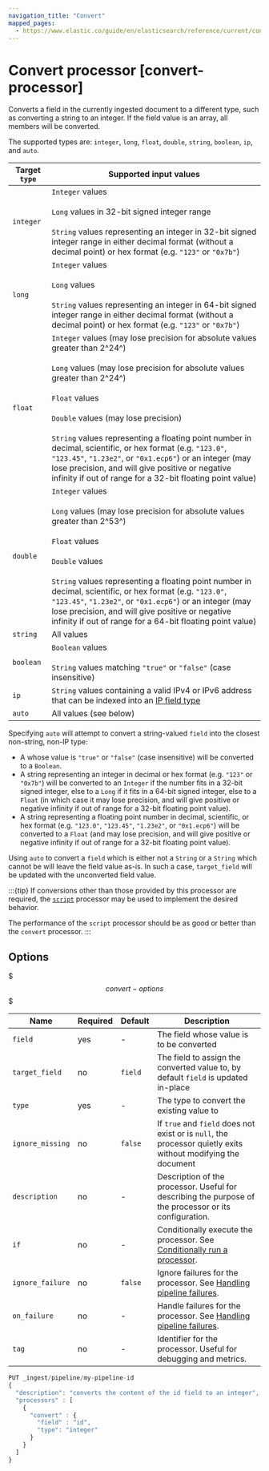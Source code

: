 ```yaml
---
navigation_title: "Convert"
mapped_pages:
  - https://www.elastic.co/guide/en/elasticsearch/reference/current/convert-processor.html
---
```


# Convert processor [convert-processor]

Converts a field in the currently ingested document to a different type, such as converting a string to an integer. If the field value is an array, all members will be converted.

The supported types are: `integer`, `long`, `float`, `double`, `string`, `boolean`, `ip`, and `auto`.

| Target `type` | Supported input values                                                                                                                                                                                                                                                                                                                                                                                                                                                                                                        |
|---------------|-------------------------------------------------------------------------------------------------------------------------------------------------------------------------------------------------------------------------------------------------------------------------------------------------------------------------------------------------------------------------------------------------------------------------------------------------------------------------------------------------------------------------------|
| `integer`     | `Integer` values<br><br>`Long` values in 32-bit signed integer range<br><br>`String` values representing an integer in 32-bit signed integer range in either decimal format (without a decimal point) or hex format (e.g. `"123"` or `"0x7b"`)                                                                                                                                                                                                                                                                                |
| `long`        | `Integer` values<br><br>`Long` values<br><br>`String` values representing an integer in 64-bit signed integer range in either decimal format (without a decimal point) or hex format (e.g. `"123"` or `"0x7b"`)                                                                                                                                                                                                                                                                                                               |
| `float`       | `Integer` values (may lose precision for absolute values greater than 2^24^)<br><br>`Long` values (may lose precision for absolute values greater than 2^24^)<br><br>`Float` values<br><br>`Double` values (may lose precision)<br><br>`String` values representing a floating point number in decimal, scientific, or hex format (e.g. `"123.0"`, `"123.45"`, `"1.23e2"`, or `"0x1.ecp6"`) or an integer (may lose precision, and will give positive or negative infinity if out of range for a 32-bit floating point value) |
| `double`      | `Integer` values<br><br>`Long` values (may lose precision for absolute values greater than 2^53^)<br><br>`Float` values<br><br>`Double` values<br><br>`String` values representing a floating point number in decimal, scientific, or hex format (e.g. `"123.0"`, `"123.45"`, `"1.23e2"`, or `"0x1.ecp6"`) or an integer (may lose precision, and will give positive or negative infinity if out of range for a 64-bit floating point value)                                                                                  |
| `string`      | All values                                                                                                                                                                                                                                                                                                                                                                                                                                                                                                                    |
| `boolean`     | `Boolean` values<br><br>`String` values matching `"true"` or `"false"` (case insensitive)                                                                                                                                                                                                                                                                                                                                                                                                                                     |
| `ip`          | `String` values containing a valid IPv4 or IPv6 address that can be indexed into an [IP field type](/reference/elasticsearch/mapping-reference/ip.md)                                                                                                                                                                                                                                                                                                                                                                         |
| `auto`        | All values (see below)                                                                                                                                                                                                                                                                                                                                                                                                                                                                                                        |

Specifying `auto` will attempt to convert a string-valued `field` into the closest non-string, non-IP type:
 - A whose value is `"true"` or `"false"` (case insensitive) will be converted to a `Boolean`.
 - A string representing an integer in decimal or hex format (e.g. `"123"` or `"0x7b"`) will be converted to an `Integer` if the number fits in a 32-bit signed integer, else to a `Long` if it fits in a 64-bit signed integer, else to a `Float` (in which case it may
lose precision, and will give positive or negative infinity if out of range for a 32-bit floating point value).
 - A string representing a floating point number in decimal, scientific, or hex format (e.g. `"123.0"`, `"123.45"`, `"1.23e2"`, or `"0x1.ecp6"`) will be converted to a `Float` (and may lose precision, and will give positive or negative infinity if out of range for a 32-bit floating point value).

Using `auto` to convert a `field` which is either not a `String` or a `String` which cannot be will leave the field
value as-is. In such a case, `target_field` will be updated with the unconverted field value.

:::{tip}
 If conversions other than those provided by this processor are required, the
[`script`](/reference/enrich-processor/script-processor.md) processor may be used to implement the desired behavior.

The performance of the `script` processor should be as good or better than the `convert` processor.
:::


## Options
$$$convert-options$$$

| Name | Required | Default | Description |
| --- | --- | --- | --- |
| `field` | yes | - | The field whose value is to be converted |
| `target_field` | no | `field` | The field to assign the converted value to, by default `field` is updated in-place |
| `type` | yes | - | The type to convert the existing value to |
| `ignore_missing` | no | `false` | If `true` and `field` does not exist or is `null`, the processor quietly exits without modifying the document |
| `description` | no | - | Description of the processor. Useful for describing the purpose of the processor or its configuration. |
| `if` | no | - | Conditionally execute the processor. See [Conditionally run a processor](docs-content://manage-data/ingest/transform-enrich/ingest-pipelines.md#conditionally-run-processor). |
| `ignore_failure` | no | `false` | Ignore failures for the processor. See [Handling pipeline failures](docs-content://manage-data/ingest/transform-enrich/ingest-pipelines.md#handling-pipeline-failures). |
| `on_failure` | no | - | Handle failures for the processor. See [Handling pipeline failures](docs-content://manage-data/ingest/transform-enrich/ingest-pipelines.md#handling-pipeline-failures). |
| `tag` | no | - | Identifier for the processor. Useful for debugging and metrics. |

```js
PUT _ingest/pipeline/my-pipeline-id
{
  "description": "converts the content of the id field to an integer",
  "processors" : [
    {
      "convert" : {
        "field" : "id",
        "type": "integer"
      }
    }
  ]
}
```

